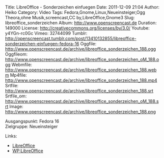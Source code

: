 Title: LibreOffice - Sonderzeichen einfuegen
Date: 2011-12-09 21:04
Author: Heiko
Category: Video
Tags: Fedora,Gnome,Linux,Neueinsteiger,Ogg Theora,ohne Musik,screencast,CC by,LibreOffice,Gnome3
Slug: libreoffice_sonderzeichen
Album: http://www.openscreencast.de
Duration: 149000
License: http://creativecommons.org/licenses/by/3.0/
Youtube: y4YGn-rc0Gc
Vimeo: 32744099
Tumblr: http://openscreencast.tumblr.com/post/13410132855/libreoffice-sonderzeichen-einfuegen-fedora-16
Oggfile: http://www.openscreencast.de/archive/libreoffice_sonderzeichen_188.ogg
Oggfileom: http://www.openscreencast.de/archive/libreoffice_sonderzeichen_oM_188.ogg
Webmfile: http://www.openscreencast.de/archive/libreoffice_sonderzeichen_188.webm
Mp4file: http://www.openscreencast.de/archive/libreoffice_sonderzeichen_188.mp4
Srtfile: http://www.openscreencast.de/archive/libreoffice_sonderzeichen_188.srt
Srtfile_om: http://www.openscreencast.de/archive/libreoffice_sonderzeichen_oM_188.srt
Image: http://www.openscreencast.de/archive/libreoffice_sonderzeichen_188.png

Ausgangspunkt: Fedora 16  
Zielgruppe: Neueinsteiger  

Links:

  * [LibreOffice](http://de.libreoffice.org/hilfe-kontakt/handbuecher/ "Link zu LibreOffice" )
  * [WP:LibreOffice](http://de.wikipedia.org/wiki/Libreoffice "LibreOffice" )


